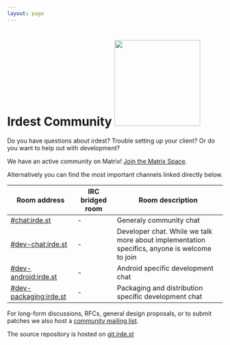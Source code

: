 ```yaml
---
layout: page
---
```


<h1 class="community-header">Irdest Community <img src="/img/ratman.png" height="200px" /></h1>


Do you have questions about irdest?  Trouble setting up your client?
Or do you want to help out with development?

We have an active community on Matrix!  [Join the Matrix Space]().

Alternatively you can find the most important channels linked directly
below.

| Room address               | IRC bridged room | Room description                                                                              |
|----------------------------|------------------|-----------------------------------------------------------------------------------------------|
| [#chat:irde.st]()          | -                | Generaly community chat                                                                       |
| [#dev-chat:irde.st]()      | -                | Developer chat.  While we talk more about implementation specifics, anyone is welcome to join |
| [#dev-android:irde.st]()   | -                | Android specific development chat                                                             |
| [#dev-packaging:irde.st]() | -                | Packaging and distribution specific development chat                                          |

For long-form discussions, RFCs, general design proposals, or to
submit patches we also host a [community mailing list][mail].

The source repository is hosted on [git.irde.st](https://git.irde.st/we/irdest)

[matrix]: https://matrix.to/#/#irdest:fairydust.space?via=ontheblueplanet.com&via=matrix.org&via=fairydust.space
[mail]: https://lists.irde.st/archives/list/community@lists.irde.st/

